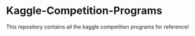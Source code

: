 # Kaggle-Competition-Programs
This repository contains all the kaggle competition programs for reference!
